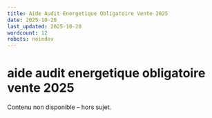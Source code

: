 ```yaml
---
title: Aide Audit Energetique Obligatoire Vente 2025
date: 2025-10-20
last_updated: 2025-10-20
wordcount: 12
robots: noindex
---
```


# aide audit energetique obligatoire vente 2025

Contenu non disponible – hors sujet.